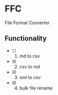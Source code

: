 # FFC
File Format Converter

## Functionality
- [ ] 1. md to csv
- [x] 2. csv to md
- [x] 3. xml to csv
- [x] 4. bulk file rename
